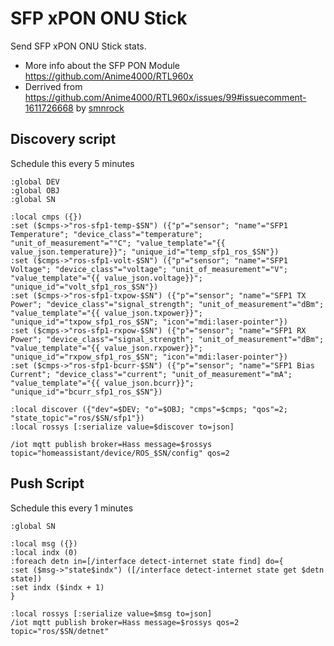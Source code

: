 # SFP xPON ONU Stick

Send SFP xPON ONU Stick stats.

- More info about the SFP PON Module https://github.com/Anime4000/RTL960x
- Derrived from https://github.com/Anime4000/RTL960x/issues/99#issuecomment-1611726668 by [smnrock](https://github.com/smnrock)

## Discovery script

Schedule this every 5 minutes

```rsc
:global DEV
:global OBJ
:global SN

:local cmps ({})
:set ($cmps->"ros-sfp1-temp-$SN") ({"p"="sensor"; "name"="SFP1 Temperature"; "device_class"="temperature"; "unit_of_measurement"="°C"; "value_template"="{{ value_json.temperature}}"; "unique_id"="temp_sfp1_ros_$SN"})
:set ($cmps->"ros-sfp1-volt-$SN") ({"p"="sensor"; "name"="SFP1 Voltage"; "device_class"="voltage"; "unit_of_measurement"="V"; "value_template"="{{ value_json.voltage}}"; "unique_id"="volt_sfp1_ros_$SN"})
:set ($cmps->"ros-sfp1-txpow-$SN") ({"p"="sensor"; "name"="SFP1 TX Power"; "device_class"="signal_strength"; "unit_of_measurement"="dBm"; "value_template"="{{ value_json.txpower}}"; "unique_id"="txpow_sfp1_ros_$SN"; "icon"="mdi:laser-pointer"})
:set ($cmps->"ros-sfp1-rxpow-$SN") ({"p"="sensor"; "name"="SFP1 RX Power"; "device_class"="signal_strength"; "unit_of_measurement"="dBm"; "value_template"="{{ value_json.rxpower}}"; "unique_id"="rxpow_sfp1_ros_$SN"; "icon"="mdi:laser-pointer"})
:set ($cmps->"ros-sfp1-bcurr-$SN") ({"p"="sensor"; "name"="SFP1 Bias Current"; "device_class"="current"; "unit_of_measurement"="mA"; "value_template"="{{ value_json.bcurr}}"; "unique_id"="bcurr_sfp1_ros_$SN"})

:local discover ({"dev"=$DEV; "o"=$OBJ; "cmps"=$cmps; "qos"=2; "state_topic"="ros/$SN/sfp1"})
:local rossys [:serialize value=$discover to=json]

/iot mqtt publish broker=Hass message=$rossys topic="homeassistant/device/ROS_$SN/config" qos=2
```

## Push Script

Schedule this every 1 minutes

```rsc
:global SN

:local msg ({})
:local indx (0)
:foreach detn in=[/interface detect-internet state find] do={
:set ($msg->"state$indx") ([/interface detect-internet state get $detn state])
:set indx ($indx + 1)
}

:local rossys [:serialize value=$msg to=json]
/iot mqtt publish broker=Hass message=$rossys qos=2 topic="ros/$SN/detnet"
```
